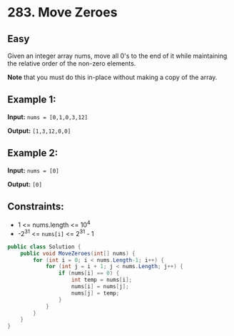 # 283. Move Zeroes

## Easy

Given an integer array nums, move all 0's to the end of it while maintaining the relative order of the non-zero elements.

**Note** that you must do this in-place without making a copy of the array.


## Example 1:

**Input:** `nums = [0,1,0,3,12]`

**Output:** `[1,3,12,0,0]`


## Example 2:

**Input:** `nums = [0]`

**Output:** `[0]`

## Constraints:

- 1 <= nums.length <= 10<sup>4</sup>
- -2<sup>31</sup> <= `nums[i]` <= 2<sup>31</sup> - 1

``` c#
public class Solution {
    public void MoveZeroes(int[] nums) {
        for (int i = 0; i < nums.Length-1; i++) {
            for (int j = i + 1; j < nums.Length; j++) {
                if (nums[i] == 0) {
                    int temp = nums[i];
                    nums[i] = nums[j];
                    nums[j] = temp;
                }
            }
        }
    }
}
```